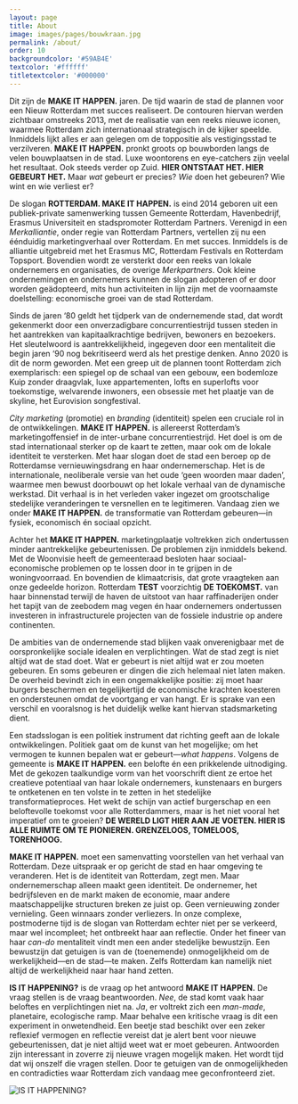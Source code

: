 ```yaml
---
layout: page
title: About
image: images/pages/bouwkraan.jpg
permalink: /about/
order: 10
backgroundcolor: '#59AB4E'
textcolor: '#ffffff'
titletextcolor: '#000000'
---
```


Dit zijn de **MAKE IT HAPPEN.** jaren. De tijd waarin de stad de plannen voor een Nieuw Rotterdam met succes realiseert. De contouren hiervan werden zichtbaar omstreeks 2013, met de realisatie van een reeks nieuwe iconen, waarmee Rotterdam zich internationaal strategisch in de kijker speelde. Inmiddels lijkt alles er aan gelegen om de toppositie als vestigingsstad te verzilveren. **MAKE IT HAPPEN.** pronkt groots op bouwborden langs de velen bouwplaatsen in de stad. Luxe woontorens en eye-catchers zijn veelal het resultaat. Ook steeds verder op Zuid. **HIER ONTSTAAT HET. HIER GEBEURT HET.** Maar _wat_ gebeurt er precies? _Wie_ doen het gebeuren? Wie wint en wie verliest er?

De slogan **ROTTERDAM. MAKE IT HAPPEN.** is eind 2014 geboren uit een publiek-private samenwerking tussen Gemeente Rotterdam, Havenbedrijf, Erasmus Universiteit en stadspromoter Rotterdam Partners. Verenigd in een _Merkalliantie_, onder regie van Rotterdam Partners, vertellen zij nu een éénduidig marketingverhaal over Rotterdam. En met succes. Inmiddels is de alliantie uitgebreid met het Erasmus MC, Rotterdam Festivals en Rotterdam Topsport. Bovendien wordt ze versterkt door een reeks van lokale ondernemers en organisaties, de overige _Merkpartners_. Ook kleine ondernemingen en ondernemers kunnen de slogan adopteren of er door worden geädopteerd, mits hun activiteiten in lijn zijn met de voornaamste doelstelling: economische groei van de stad Rotterdam.

Sinds de jaren ‘80 geldt het tijdperk van de ondernemende stad, dat wordt gekenmerkt door een onverzadigbare concurrentiestrijd tussen steden in het aantrekken van kapitaalkrachtige bedrijven, bewoners en bezoekers. Het sleutelwoord is aantrekkelijkheid, ingegeven door een mentaliteit die begin jaren ‘90 nog bekritiseerd werd als het prestige denken. Anno 2020 is dit de norm geworden. Met een greep uit de plannen toont Rotterdam zich exemplarisch: een spiegel op de schaal van een gebouw, een bodemloze Kuip zonder draagvlak, luxe appartementen, lofts en superlofts voor toekomstige, welvarende inwoners, een obsessie met het plaatje van de skyline, het Eurovision songfestival.

_City marketing_ (promotie) en _branding_ (identiteit) spelen een cruciale rol in de ontwikkelingen. **MAKE IT HAPPEN.** is allereerst Rotterdam’s marketingoffensief in de inter-urbane concurrentiestrijd. Het doel is om de stad internationaal sterker op de kaart te zetten, maar ook om de lokale identiteit te versterken. Met haar slogan doet de stad een beroep op de Rotterdamse vernieuwingsdrang en haar ondernemerschap. Het is de internationale, neoliberale versie van het oude ‘geen woorden maar daden’, waarmee men bewust doorbouwt op het lokale verhaal van de dynamische werkstad. Dit verhaal is in het verleden vaker ingezet om grootschalige stedelijke veranderingen te versnellen en te legitimeren. Vandaag zien we onder **MAKE IT HAPPEN.** de transformatie van Rotterdam gebeuren—in fysiek, economisch én sociaal opzicht.

Achter het **MAKE IT HAPPEN.** marketingplaatje voltrekken zich ondertussen minder aantrekkelijke gebeurtenissen. De problemen zijn inmiddels bekend. Met de Woonvisie heeft de gemeenteraad besloten haar sociaal-economische problemen op te lossen door in te grijpen in de woningvoorraad. En bovendien de klimaatcrisis, dat grote vraagteken aan onze gedeelde horizon. Rotterdam **TEST** voorzichtig **DE TOEKOMST.** van haar binnenstad terwijl de haven de uitstoot van haar raffinaderijen onder het tapijt van de zeebodem mag vegen én haar ondernemers ondertussen investeren in infrastructurele projecten van de fossiele industrie op andere continenten.

De ambities van de ondernemende stad blijken vaak onverenigbaar met de oorspronkelijke sociale idealen en verplichtingen. Wat de stad zegt is niet altijd wat de stad doet. Wat er gebeurt is niet altijd wat er zou moeten gebeuren. En soms gebeuren er dingen die zich helemaal niet laten maken. De overheid bevindt zich in een ongemakkelijke positie: zij moet haar burgers beschermen en tegelijkertijd de economische krachten koesteren en ondersteunen omdat de voortgang er van hangt. Er is sprake van een verschil en vooralsnog is het duidelijk welke kant hiervan stadsmarketing dient.

Een stadsslogan is een politiek instrument dat richting geeft aan de lokale ontwikkelingen. Politiek gaat om de kunst van het mogelijke; om het vermogen te kunnen bepalen wat er gebeurt—_what happens_. Volgens de gemeente is **MAKE IT HAPPEN.** een belofte én een prikkelende uitnodiging. Met de gekozen taalkundige vorm van het voorschrift dient ze ertoe het creatieve potentiaal van haar lokale ondernemers, kunstenaars en burgers te ontketenen en ten volste in te zetten in het stedelijke transformatieproces. Het wekt de schijn van actief burgerschap en een beloftevolle toekomst voor alle Rotterdammers, maar is het niet vooral het imperatief om te groeien? **DE WERELD LIGT HIER AAN JE VOETEN. HIER IS ALLE RUIMTE OM TE PIONIEREN. GRENZELOOS, TOMELOOS, TORENHOOG.**

**MAKE IT HAPPEN.** moet een samenvatting voorstellen van het verhaal van Rotterdam. Deze uitspraak er op gericht de stad en haar omgeving te veranderen. Het is de identiteit van Rotterdam, zegt men. Maar ondernemerschap alleen maakt geen identiteit. De ondernemer, het bedrijfsleven en de markt maken de economie, maar andere maatschappelijke structuren breken ze juist op. Geen vernieuwing zonder vernieling. Geen winnaars zonder verliezers. In onze complexe, postmoderne tijd is de slogan van Rotterdam echter niet per se verkeerd, maar wel incompleet; het ontbreekt haar aan reflectie. Onder het fineer van haar _can-do_ mentaliteit vindt men een ander stedelijke bewustzijn. Een bewustzijn dat getuigen is van de (toenemende) onmogelijkheid om de werkelijkheid—en de stad—te maken. Zelfs Rotterdam kan namelijk niet altijd de werkelijkheid naar haar hand zetten.

**IS IT HAPPENING?** is de vraag op het antwoord **MAKE IT HAPPEN.** De vraag stellen is de vraag beantwoorden. _Nee_, de stad komt vaak haar beloftes en verplichtingen niet na. _Ja_, er voltrekt zich een _man-made_, planetaire, ecologische ramp. Maar behalve een kritische vraag is dit een experiment in onwetendheid. Een beetje stad beschikt over een zeker reflexief vermogen en reflectie vereist dat je alert bent voor nieuwe gebeurtenissen, dat je niet altijd weet wat er moet gebeuren. Antwoorden zijn interessant in zoverre zij nieuwe vragen mogelijk maken. Het wordt tijd dat wij onszelf die vragen stellen. Door te getuigen van de onmogelijkheden en contradicties waar Rotterdam zich vandaag mee geconfronteerd ziet.

![IS IT HAPPENING?](image/schrikhek-wit.png)